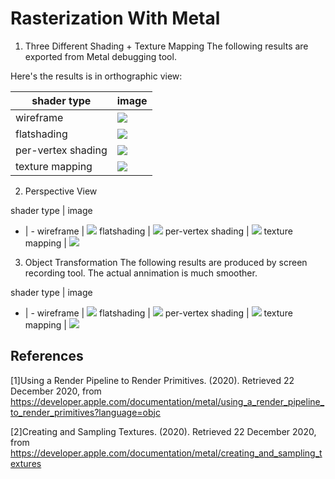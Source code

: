 Rasterization With Metal
=================

1. Three Different Shading + Texture Mapping
The following results are exported from Metal debugging tool. 

Here's the results is in orthographic view:

|shader type | image|
|- | -|
|wireframe | ![](img/wireframe_o.png)|
|flatshading | ![](img/flat_o.png)|
|per-vertex shading | ![](img/pervertex_o.png)|
|texture mapping | ![](img/texture_o.png)|

2. Perspective View

shader type | image
- | -
wireframe | ![](img/wireframe_p.png)
flatshading | ![](img/flat_p.png)
per-vertex shading | ![](img/pervertex_p.png)
texture mapping | ![](img/texture_p.png)

3. Object Transformation
The following results are produced by screen recording tool. The actual annimation is much smoother.

shader type | image
- | -
wireframe | ![](img/wireframe.gif)
flatshading | ![](img/flat.gif)
per-vertex shading | ![](img/pervertex.gif)
texture mapping | ![](img/texture.gif)

References
-----------
[1]Using a Render Pipeline to Render Primitives. (2020). Retrieved 22 December 2020, from https://developer.apple.com/documentation/metal/using_a_render_pipeline_to_render_primitives?language=objc

[2]Creating and Sampling Textures. (2020). Retrieved 22 December 2020, from https://developer.apple.com/documentation/metal/creating_and_sampling_textures


